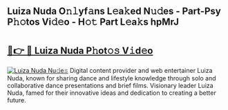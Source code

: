 ## Luiza Nuda O𝚗𝚕yf𝚊ns L𝚎a𝚔ed N𝚞𝚍es - Part-Psy P𝚑𝚘tos Vi𝚍𝚎o - H𝚘𝚝 Part L𝚎a𝚔s hpMrJ

# <h2><a href="http://kf9cm3.oniu.top/?m=Luiza+Nuda">🔗👉 🔴 Luiza Nuda P𝚑ot𝚘𝚜 V𝚒d𝚎o</a></h2>

[![Luiza Nuda Nu𝚍e𝚜](https://i.imgur.com/0qMVB7G.gif)](http://kf9cm3.oniu.top/?m=Luiza+Nuda)
Digital content provider and web entertainer Luiza Nuda, known for sharing dance and lifestyle knowledge through solo and collaborative dance presentations and brief films. Visionary leader Luiza Nuda, famed for their innovative ideas and dedication to creating a better future.  
